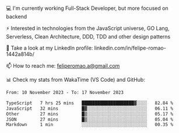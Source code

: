 💻 I'm currently working Full-Stack Developer, but more focused on backend

⚡ Interested in technologies from the JavaScript universe, GO Lang, Serverless, Clean Architecture, DDD, TDD and other design patterns

👥 Take a look at my LinkedIn profile: linkedin.com/in/felipe-romao-1442a814b/

📫 How to reach me: feliperomao.a@gmail.com

📊 Check my stats from WakaTime (VS Code) and GitHub:

<!--START_SECTION:waka-->

```txt
From: 10 November 2023 - To: 17 November 2023

TypeScript   7 hrs 25 mins   ████████████████████▓░░░░   82.84 %
JavaScript   32 mins         █▓░░░░░░░░░░░░░░░░░░░░░░░   06.11 %
Other        27 mins         █▒░░░░░░░░░░░░░░░░░░░░░░░   05.17 %
JSON         27 mins         █▒░░░░░░░░░░░░░░░░░░░░░░░   05.04 %
Markdown     1 min           ░░░░░░░░░░░░░░░░░░░░░░░░░   00.35 %
```

<!--END_SECTION:waka-->
